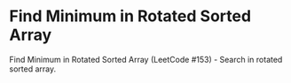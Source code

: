 # Find Minimum in Rotated Sorted Array

Find Minimum in Rotated Sorted Array (LeetCode #153) - Search in rotated sorted array.
